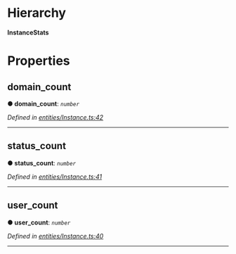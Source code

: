 

# Hierarchy

**InstanceStats**

# Properties

<a id="domain_count"></a>

##  domain_count

**● domain_count**: *`number`*

*Defined in [entities/Instance.ts:42](https://github.com/lagunehq/core/blob/e57dc9c/src/entities/Instance.ts#L42)*

___
<a id="status_count"></a>

##  status_count

**● status_count**: *`number`*

*Defined in [entities/Instance.ts:41](https://github.com/lagunehq/core/blob/e57dc9c/src/entities/Instance.ts#L41)*

___
<a id="user_count"></a>

##  user_count

**● user_count**: *`number`*

*Defined in [entities/Instance.ts:40](https://github.com/lagunehq/core/blob/e57dc9c/src/entities/Instance.ts#L40)*

___

